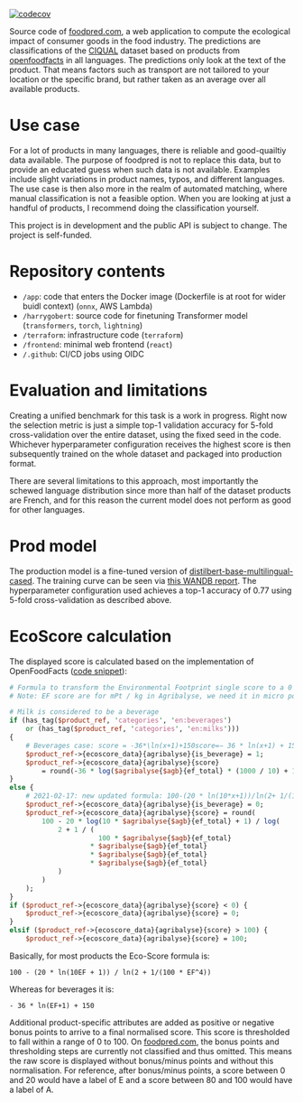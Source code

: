 [![codecov](https://codecov.io/gh/baskrahmer/harrygobert/branch/master/graph/badge.svg?token=HW8LS4VSEP)](https://codecov.io/gh/baskrahmer/harrygobert)

Source code of [foodpred.com](https://foodpred.com/), a web application to compute the ecological impact of consumer
goods in the food industry. The predictions are classifications of the [CIQUAL](https://ciqual.anses.fr/) dataset based
on products from [openfoodfacts](https://openfoodfacts.org/) in all languages. The predictions only look at the text of
the product. That means factors such as transport are not tailored to your location or the specific brand, but rather
taken as an average over all available products.

# Use case

For a lot of products in many languages, there is reliable and good-quailtiy data available. The purpose of foodpred is
not to replace this data, but to provide an educated guess when such data is not available. Examples include slight
variations in product names, typos, and different languages. The use case is then also more in the realm of automated
matching, where manual classification is not a feasible option. When you are looking at just a handful of products, I
recommend doing the classification yourself.

This project is in development and the public API is subject to change. The project is self-funded.

# Repository contents

- `/app`: code that enters the Docker image (Dockerfile is at root for wider buidl context) (`onnx`, AWS Lambda)
- `/harrygobert`: source code for finetuning Transformer model (`transformers`, `torch`, `lightning`)
- `/terraform`: infrastructure code (`terraform`)
- `/frontend`: minimal web frontend (`react`)
- `/.github`: CI/CD jobs using OIDC

# Evaluation and limitations

Creating a unified benchmark for this task is a work in progress. Right now the selection metric is just a simple top-1
validation accuracy for 5-fold cross-validation over the entire dataset, using the fixed seed in the code. Whichever
hyperparameter configuration receives the highest score is then subsequently
trained on the whole dataset and packaged into production format.

There are several limitations to this approach, most importantly the schewed language distribution since more than half
of the dataset products are French, and for this reason the current model does not perform as good for other languages.

# Prod model

The production model is a fine-tuned version
of [distilbert-base-multilingual-cased](https://huggingface.co/distilbert-base-multilingual-cased).
The training curve can be seen
via [this WANDB report](https://wandb.ai/baskra/harrygobert/reports/Foodpred-prod-training--Vmlldzo0NDM3MTUx). The
hyperparameter configuration used achieves a top-1 accuracy of 0.77 using 5-fold cross-validation as described above.

# EcoScore calculation

The displayed score is calculated based on the implementation of
OpenFoodFacts ([code snippet](https://github.com/openfoodfacts/openfoodfacts-server/blob/main/lib/ProductOpener/Ecoscore.pm#L1019-L1049)):

```perl
# Formula to transform the Environmental Footprint single score to a 0 to 100 scale
# Note: EF score are for mPt / kg in Agribalyse, we need it in micro points per 100g

# Milk is considered to be a beverage
if (has_tag($product_ref, 'categories', 'en:beverages')
    or (has_tag($product_ref, 'categories', 'en:milks')))
{
    # Beverages case: score = -36*\ln(x+1)+150score=− 36 * ln(x+1) + 150
    $product_ref->{ecoscore_data}{agribalyse}{is_beverage} = 1;
    $product_ref->{ecoscore_data}{agribalyse}{score}
        = round(-36 * log($agribalyse{$agb}{ef_total} * (1000 / 10) + 1) + 150);
}
else {
    # 2021-02-17: new updated formula: 100-(20 * ln(10*x+1))/ln(2+ 1/(100*x*x*x*x))  - with x in MPt / kg.
    $product_ref->{ecoscore_data}{agribalyse}{is_beverage} = 0;
    $product_ref->{ecoscore_data}{agribalyse}{score} = round(
        100 - 20 * log(10 * $agribalyse{$agb}{ef_total} + 1) / log(
            2 + 1 / (
                      100 * $agribalyse{$agb}{ef_total}
                    * $agribalyse{$agb}{ef_total}
                    * $agribalyse{$agb}{ef_total}
                    * $agribalyse{$agb}{ef_total}
            )
        )
    );
}
if ($product_ref->{ecoscore_data}{agribalyse}{score} < 0) {
    $product_ref->{ecoscore_data}{agribalyse}{score} = 0;
}
elsif ($product_ref->{ecoscore_data}{agribalyse}{score} > 100) {
    $product_ref->{ecoscore_data}{agribalyse}{score} = 100;
```

Basically, for most products the Eco-Score formula is:

`100 - (20 * ln(10EF + 1)) / ln(2 + 1/(100 * EF^4))`

Whereas for beverages it is:

`- 36 * ln(EF+1) + 150`

Additional product-specific attributes are added as positive or negative bonus points to arrive to a final normalised
score. This score is thresholded to fall within a range of 0 to 100. On [foodpred.com](https://foodpred.com/), the bonus
points and thresholding steps are currently not classified and thus omitted. This means the raw score is displayed
without bonus/minus points and without this normalisation. For reference, after bonus/minus points, a score between 0
and 20 would have a label of E and a score between 80 and 100 would have a label of A.
